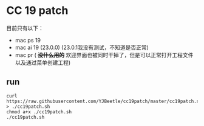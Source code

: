 # CC 19 patch

目前只有以下：

* mac ps 19
* mac ai 19 (23.0.0) (23.0.1我没有测试，不知道是否正常)
* mac pr ( **~~没什么用的~~** 欢迎界面也被同时干掉了，但是可以正常打开工程文件以及通过菜单创建工程)

## run
```
curl https://raw.githubusercontent.com/YJBeetle/cc19patch/master/cc19patch.sh > ./cc19patch.sh
chmod a+x ./cc19patch.sh
./cc19patch.sh
```
